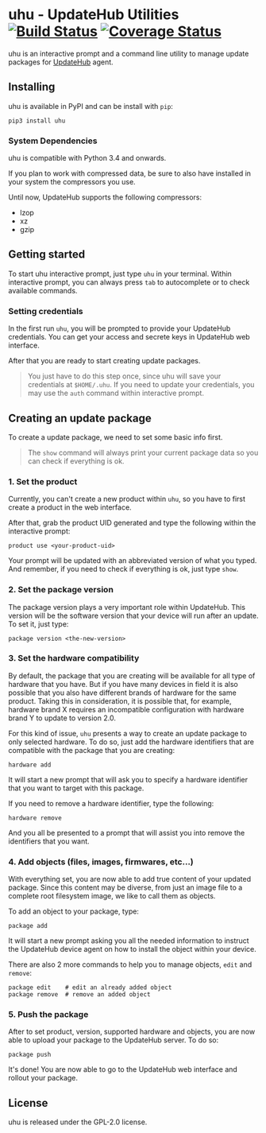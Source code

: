 # uhu - UpdateHub Utilities [![Build Status](https://travis-ci.org/UpdateHub/uhu.svg?branch=master)](https://travis-ci.org/UpdateHub/uhu) [![Coverage Status](https://coveralls.io/repos/github/UpdateHub/uhu/badge.svg?branch=master)](https://coveralls.io/github/UpdateHub/uhu?branch=master)

uhu is an interactive prompt and a command line utility to manage update
packages for [UpdateHub](https://github.com/UpdateHub/updatehub) agent.

## Installing

uhu is available in PyPI and can be install with `pip`:

```
pip3 install uhu
```

### System Dependencies

uhu is compatible with Python 3.4 and onwards.

If you plan to work with compressed data, be sure to also have
installed in your system the compressors you use.

Until now, UpdateHub supports the following compressors:

* lzop
* xz
* gzip


## Getting started

To start uhu interactive prompt, just type `uhu` in your
terminal. Within interactive prompt, you can always press `tab` to
autocomplete or to check available commands.

### Setting credentials

In the first run `uhu`, you will be prompted to provide your UpdateHub
credentials. You can get your access and secrete keys in UpdateHub web
interface.

After that you are ready to start creating update packages.

> You just have to do this step once, since uhu will save your
> credentials at `$HOME/.uhu`. If you need to update your credentials,
> you may use the `auth` command within interactive prompt.

## Creating an update package

To create a update package, we need to set some basic info first.

> The `show` command will always print your current package data so
> you can check if everything is ok.

### 1. Set the product

Currently, you can't create a new product within `uhu`, so you have to
first create a product in the web interface.

After that, grab the product UID generated and type the following
within the interactive prompt:

    product use <your-product-uid>

Your prompt will be updated with an abbreviated version of what you
typed. And remember, if you need to check if everything is ok, just
type `show`.

### 2. Set the package version

The package version plays a very important role within UpdateHub. This
version will be the software version that your device will run after
an update. To set it, just type:

    package version <the-new-version>

### 3. Set the hardware compatibility

By default, the package that you are creating will be available for
all type of hardware that you have. But if you have many devices in
field it is also possible that you also have different brands of
hardware for the same product. Taking this in consideration, it is
possible that, for example, hardware brand X requires an incompatible
configuration with hardware brand Y to update to version 2.0.

For this kind of issue, `uhu` presents a way to create an update
package to only selected hardware. To do so, just add the hardware
identifiers that are compatible with the package that you are
creating:

    hardware add

It will start a new prompt that will ask you to specify a hardware
identifier that you want to target with this package.

If you need to remove a hardware identifier, type the following:

    hardware remove

And you all be presented to a prompt that will assist you into remove
the identifiers that you want.

### 4. Add objects (files, images, firmwares, etc...)

With everything set, you are now able to add true content of your
updated package. Since this content may be diverse, from just an image
file to a complete root filesystem image, we like to call them as
objects.

To add an object to your package, type:

    package add

It will start a new prompt asking you all the needed information to
instruct the UpdateHub device agent on how to install the object
within your device.

There are also 2 more commands to help you to manage objects, `edit` and `remove`:

    package edit    # edit an already added object
    package remove  # remove an added object

### 5. Push the package

After to set product, version, supported hardware and objects, you are now able
to upload your package to the UpdateHub server. To do so:

    package push

It's done! You are now able to go to the UpdateHub web interface and
rollout your package.

## License

uhu is released under the GPL-2.0 license.
